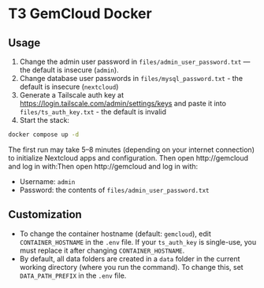 # T3 GemCloud Docker

## Usage

1. Change the admin user password in `files/admin_user_password.txt` — the default is insecure (`admin`).
2. Change database user passwords in `files/mysql_password.txt` - the default is insecure (`nextcloud`)
4. Generate a Tailscale auth key at https://login.tailscale.com/admin/settings/keys and paste it into `files/ts_auth_key.txt` - the default is invalid
5. Start the stack:

```bash
docker compose up -d
```

The first run may take 5–8 minutes (depending on your internet connection) to initialize Nextcloud apps and configuration. Then open http://gemcloud and log in with:Then open http://gemcloud and log in with:

- Username: `admin`
- Password: the contents of `files/admin_user_password.txt`

## Customization

- To change the container hostname (default: `gemcloud`), edit `CONTAINER_HOSTNAME` in the `.env` file. If your `ts_auth_key` is single-use, you must replace it after changing `CONTAINER_HOSTNAME`.
- By default, all data folders are created in a `data` folder in the current working directory (where you run the command). To change this, set `DATA_PATH_PREFIX` in the `.env` file.
